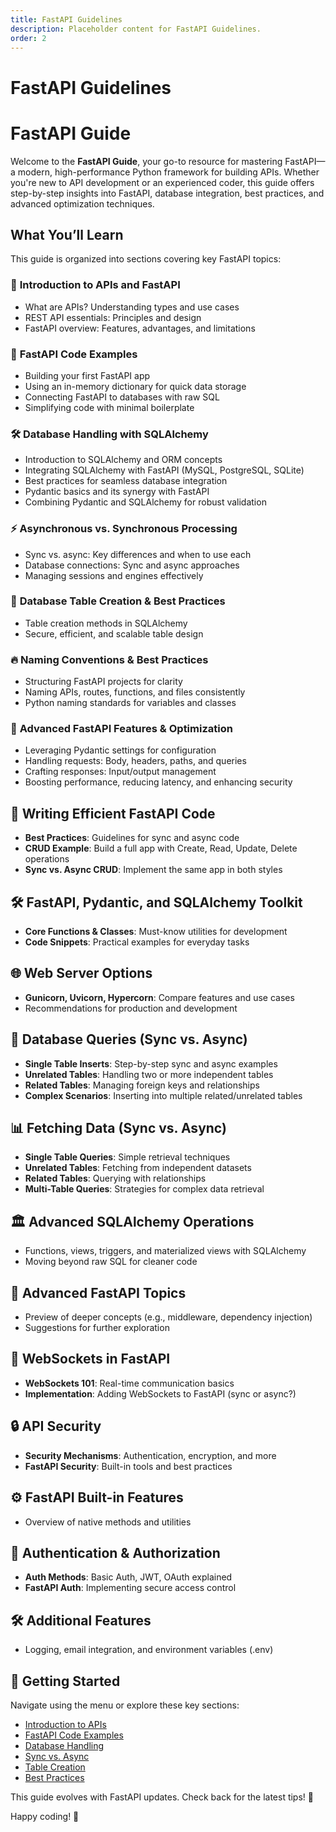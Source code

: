 ```yaml
---
title: FastAPI Guidelines
description: Placeholder content for FastAPI Guidelines.
order: 2
---
```


# FastAPI Guidelines

# FastAPI Guide

Welcome to the **FastAPI Guide**, your go-to resource for mastering FastAPI—a modern, high-performance Python framework for building APIs. Whether you're new to API development or an experienced coder, this guide offers step-by-step insights into FastAPI, database integration, best practices, and advanced optimization techniques.

## What You’ll Learn

This guide is organized into sections covering key FastAPI topics:

### 🚀 **Introduction to APIs and FastAPI**
- What are APIs? Understanding types and use cases
- REST API essentials: Principles and design
- FastAPI overview: Features, advantages, and limitations

### 📝 **FastAPI Code Examples**
- Building your first FastAPI app
- Using an in-memory dictionary for quick data storage
- Connecting FastAPI to databases with raw SQL
- Simplifying code with minimal boilerplate

### 🛠 **Database Handling with SQLAlchemy**
- Introduction to SQLAlchemy and ORM concepts
- Integrating SQLAlchemy with FastAPI (MySQL, PostgreSQL, SQLite)
- Best practices for seamless database integration
- Pydantic basics and its synergy with FastAPI
- Combining Pydantic and SQLAlchemy for robust validation

### ⚡ **Asynchronous vs. Synchronous Processing**
- Sync vs. async: Key differences and when to use each
- Database connections: Sync and async approaches
- Managing sessions and engines effectively

### 📂 **Database Table Creation & Best Practices**
- Table creation methods in SQLAlchemy
- Secure, efficient, and scalable table design

### 🔥 **Naming Conventions & Best Practices**
- Structuring FastAPI projects for clarity
- Naming APIs, routes, functions, and files consistently
- Python naming standards for variables and classes

### 🔧 **Advanced FastAPI Features & Optimization**
- Leveraging Pydantic settings for configuration
- Handling requests: Body, headers, paths, and queries
- Crafting responses: Input/output management
- Boosting performance, reducing latency, and enhancing security

## 🚀 Writing Efficient FastAPI Code
- **Best Practices**: Guidelines for sync and async code
- **CRUD Example**: Build a full app with Create, Read, Update, Delete operations
- **Sync vs. Async CRUD**: Implement the same app in both styles

## 🛠 FastAPI, Pydantic, and SQLAlchemy Toolkit
- **Core Functions & Classes**: Must-know utilities for development
- **Code Snippets**: Practical examples for everyday tasks

## 🌐 Web Server Options
- **Gunicorn, Uvicorn, Hypercorn**: Compare features and use cases
- Recommendations for production and development

## 🔄 Database Queries (Sync vs. Async)
- **Single Table Inserts**: Step-by-step sync and async examples
- **Unrelated Tables**: Handling two or more independent tables
- **Related Tables**: Managing foreign keys and relationships
- **Complex Scenarios**: Inserting into multiple related/unrelated tables

## 📊 Fetching Data (Sync vs. Async)
- **Single Table Queries**: Simple retrieval techniques
- **Unrelated Tables**: Fetching from independent datasets
- **Related Tables**: Querying with relationships
- **Multi-Table Queries**: Strategies for complex data retrieval

## 🏛 Advanced SQLAlchemy Operations
- Functions, views, triggers, and materialized views with SQLAlchemy
- Moving beyond raw SQL for cleaner code

## 🚀 Advanced FastAPI Topics
- Preview of deeper concepts (e.g., middleware, dependency injection)
- Suggestions for further exploration

## 🔗 WebSockets in FastAPI
- **WebSockets 101**: Real-time communication basics
- **Implementation**: Adding WebSockets to FastAPI (sync or async?)

## 🔒 API Security
- **Security Mechanisms**: Authentication, encryption, and more
- **FastAPI Security**: Built-in tools and best practices

## ⚙️ FastAPI Built-in Features
- Overview of native methods and utilities

## 🔑 Authentication & Authorization
- **Auth Methods**: Basic Auth, JWT, OAuth explained
- **FastAPI Auth**: Implementing secure access control

## 🛠 Additional Features
- Logging, email integration, and environment variables (.env)

## 📖 Getting Started
Navigate using the menu or explore these key sections:
- [Introduction to APIs](../intro/api.md)
- [FastAPI Code Examples](../examples/basic_fastapi.md)
- [Database Handling](../database/sqlalchemy_intro.md)
- [Sync vs. Async](../async/sync_vs_async.md)
- [Table Creation](../tables/table_creation.md)
- [Best Practices](../advanced/performance_security.md)

This guide evolves with FastAPI updates. Check back for the latest tips! 🚀

Happy coding! 🎉
